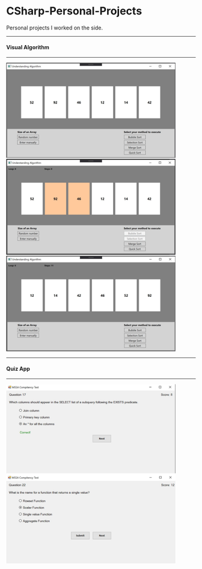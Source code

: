 # CSharp-Personal-Projects
Personal projects I worked on the side.
<hr>
<h4>Visual Algorithm</h4>
<hr>
<div><img src="Visual%20Algorithm/visual_Algorithm.JPG" width="450">	&nbsp;<img src="Visual%20Algorithm/visual_Algorithm2.JPG" width="450"></div>
<div><img src="Visual%20Algorithm/visual_Algorithm3.JPG" width="450"></div>

<hr>
<h4>Quiz App</h4>
<hr>
<div><img src="QuizApp/QuizApp1.JPG" width="450">	&nbsp;<img src="QuizApp/QuizApp2.JPG" width="450"></div>
